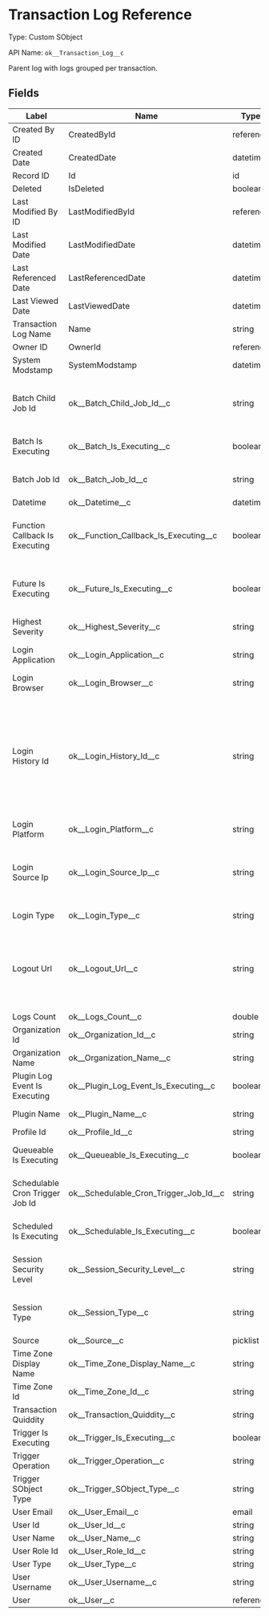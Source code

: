 # Transaction Log Reference

Type: Custom SObject

API Name: `ok__Transaction_Log__c`

Parent log with logs grouped per transaction.

## Fields

| Label                           | Name                                       | Type      | Required | Description                                                                                                                                                                                                                                       |
| ------------------------------- | ------------------------------------------ | --------- | -------- | ------------------------------------------------------------------------------------------------------------------------------------------------------------------------------------------------------------------------------------------------- |
| Created By ID                   | CreatedById                                | reference | true     |                                                                                                                                                                                                                                                   |
| Created Date                    | CreatedDate                                | datetime  | true     |                                                                                                                                                                                                                                                   |
| Record ID                       | Id                                         | id        | true     |                                                                                                                                                                                                                                                   |
| Deleted                         | IsDeleted                                  | boolean   | true     |                                                                                                                                                                                                                                                   |
| Last Modified By ID             | LastModifiedById                           | reference | true     |                                                                                                                                                                                                                                                   |
| Last Modified Date              | LastModifiedDate                           | datetime  | true     |                                                                                                                                                                                                                                                   |
| Last Referenced Date            | LastReferencedDate                         | datetime  | false    |                                                                                                                                                                                                                                                   |
| Last Viewed Date                | LastViewedDate                             | datetime  | false    |                                                                                                                                                                                                                                                   |
| Transaction Log Name            | Name                                       | string    | false    |                                                                                                                                                                                                                                                   |
| Owner ID                        | OwnerId                                    | reference | true     |                                                                                                                                                                                                                                                   |
| System Modstamp                 | SystemModstamp                             | datetime  | true     |                                                                                                                                                                                                                                                   |
| Batch Child Job Id              | ok\_\_Batch_Child_Job_Id\_\_c              | string    | false    | ID of the current batch job chunk that is being processed. See setBatchableContext method.                                                                                                                                                        |
| Batch Is Executing              | ok\_\_Batch_Is_Executing\_\_c              | boolean   | true     | Checked if a batch Apex job published the log.                                                                                                                                                                                                    |
| Batch Job Id                    | ok\_\_Batch_Job_Id\_\_c                    | string    | false    | Batch job ID. See setBatchableContext method.                                                                                                                                                                                                     |
| Datetime                        | ok\_\_Datetime\_\_c                        | datetime  | true     | Logged time.                                                                                                                                                                                                                                      |
| Function Callback Is Executing  | ok\_\_Function_Callback_Is_Executing\_\_c  | boolean   | true     | Checked if an asynchronous Salesforce Function callback published the log.                                                                                                                                                                        |
| Future Is Executing             | ok\_\_Future_Is_Executing\_\_c             | boolean   | true     | Checked if the log is published from a context executed by a method annotated with future.                                                                                                                                                        |
| Highest Severity                | ok\_\_Highest_Severity\_\_c                | string    | false    |                                                                                                                                                                                                                                                   |
| Login Application               | ok\_\_Login_Application\_\_c               | string    | false    | The application used to access the organization.                                                                                                                                                                                                  |
| Login Browser                   | ok\_\_Login_Browser\_\_c                   | string    | false    | The current browser version.                                                                                                                                                                                                                      |
| Login History Id                | ok\_\_Login_History_Id\_\_c                | string    | false    | The 18-character ID for a successful login event. When a session is reused, Salesforce updates the LoginHistoryId with the value from the most recent login. This field is available in API version 33.0 and later. This is a relationship field. |
| Login Platform                  | ok\_\_Login_Platform\_\_c                  | string    | false    | Operating system on the login machine.                                                                                                                                                                                                            |
| Login Source Ip                 | ok\_\_Login_Source_Ip\_\_c                 | string    | false    | IP address of the end user’s device from which the session started. This address can be an IPv4 or IPv6 address.                                                                                                                                  |
| Login Type                      | ok\_\_Login_Type\_\_c                      | string    | false    | The type of login used to access the session.                                                                                                                                                                                                     |
| Logout Url                      | ok\_\_Logout_Url\_\_c                      | string    | false    | The page or view to display after users log out of an Experience Cloud site, or an org if they authenticated using SAML. This field is available in API version 32.0 and later.                                                                   |
| Logs Count                      | ok\_\_Logs_Count\_\_c                      | double    | false    |                                                                                                                                                                                                                                                   |
| Organization Id                 | ok\_\_Organization_Id\_\_c                 | string    | false    | Context organization's ID.                                                                                                                                                                                                                        |
| Organization Name               | ok\_\_Organization_Name\_\_c               | string    | false    | Context organization's company name.                                                                                                                                                                                                              |
| Plugin Log Event Is Executing   | ok\_\_Plugin_Log_Event_Is_Executing\_\_c   | boolean   | true     | Is checked when the log is coming from a plugin context.                                                                                                                                                                                          |
| Plugin Name                     | ok\_\_Plugin_Name\_\_c                     | string    | false    | Plugin name of the context.                                                                                                                                                                                                                       |
| Profile Id                      | ok\_\_Profile_Id\_\_c                      | string    | false    | Profile ID of the user.                                                                                                                                                                                                                           |
| Queueable Is Executing          | ok\_\_Queueable_Is_Executing\_\_c          | boolean   | true     | Checked if a queueable Apex job published the log.                                                                                                                                                                                                |
| Schedulable Cron Trigger Job Id | ok\_\_Schedulable_Cron_Trigger_Job_Id\_\_c | string    | false    | ID of the CronTrigger scheduled job. See setSchedulableContext method.                                                                                                                                                                            |
| Scheduled Is Executing          | ok\_\_Schedulable_Is_Executing\_\_c        | boolean   | true     | Checked if the log is published by a scheduled Apex job.                                                                                                                                                                                          |
| Session Security Level          | ok\_\_Session_Security_Level\_\_c          | string    | false    | Standard or High, depending upon the authentication method used.                                                                                                                                                                                  |
| Session Type                    | ok\_\_Session_Type\_\_c                    | string    | false    | The type of session. Common ones are UI, Content, API, and Visualforce.                                                                                                                                                                           |
| Source                          | ok\_\_Source\_\_c                          | picklist  | false    |                                                                                                                                                                                                                                                   |
| Time Zone Display Name          | ok\_\_Time_Zone_Display_Name\_\_c          | string    | false    | Current user's local time zone’s display name.                                                                                                                                                                                                    |
| Time Zone Id                    | ok\_\_Time_Zone_Id\_\_c                    | string    | false    | Current user's local time zone’s ID.                                                                                                                                                                                                              |
| Transaction Quiddity            | ok\_\_Transaction_Quiddity\_\_c            | string    | false    | Quiddity of the transaction.                                                                                                                                                                                                                      |
| Trigger Is Executing            | ok\_\_Trigger_Is_Executing\_\_c            | boolean   | true     | Logged from trigger context.                                                                                                                                                                                                                      |
| Trigger Operation               | ok\_\_Trigger_Operation\_\_c               | string    | false    | Trigger operation.                                                                                                                                                                                                                                |
| Trigger SObject Type            | ok\_\_Trigger_SObject_Type\_\_c            | string    | false    | SObject type of the trigger context.                                                                                                                                                                                                              |
| User Email                      | ok\_\_User_Email\_\_c                      | email     | false    | Context user's email.                                                                                                                                                                                                                             |
| User Id                         | ok\_\_User_Id\_\_c                         | string    | false    | Context user's Id.                                                                                                                                                                                                                                |
| User Name                       | ok\_\_User_Name\_\_c                       | string    | false    | Context user's name.                                                                                                                                                                                                                              |
| User Role Id                    | ok\_\_User_Role_Id\_\_c                    | string    | false    | Context user's role ID.                                                                                                                                                                                                                           |
| User Type                       | ok\_\_User_Type\_\_c                       | string    | false    | Context user's type.                                                                                                                                                                                                                              |
| User Username                   | ok\_\_User_Username\_\_c                   | string    | false    | Context user's username.                                                                                                                                                                                                                          |
| User                            | ok\_\_User\_\_c                            | reference | false    | Context user.                                                                                                                                                                                                                                     |
